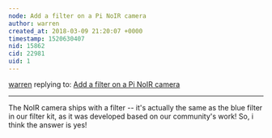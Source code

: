 ```yaml
---
node: Add a filter on a Pi NoIR camera
author: warren
created_at: 2018-03-09 21:20:07 +0000
timestamp: 1520630407
nid: 15862
cid: 22981
uid: 1
---
```




[warren](../profile/warren) replying to: [Add a filter on a Pi NoIR camera](../notes/fsxskillz/03-05-2018/add-a-filter-on-a-pi-noir-camera)

----
The NoIR camera ships with a filter -- it's actually the same as the blue filter in our filter kit, as it was developed based on our community's work! So, i think the answer is yes!